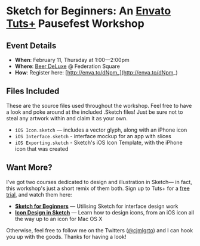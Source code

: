 # Sketch for Beginners: An [Envato Tuts+](http://tutsplus.com) Pausefest Workshop

## Event Details

- **When**: February 11, Thursday at 1:00—2:00pm
- **Where**: [Beer DeLuxe](http://fedsquare.com/eatdrink/beer-deluxe) @ Federation Square
- **How**: Register here: [http://enva.to/dNpm_](http://enva.to/dNpm_)

## Files Included

These are the source files used throughout the workshop. Feel free to have a look and poke around at the included .Sketch files! Just be sure not to steal any artwork within and claim it as your own.

- ```iOS Icon.sketch``` — includes a vector glyph, along with an iPhone icon
- ```iOS Interface.sketch``` - interface mockup for an app with slices
- ```iOS Exporting.sketch``` - Sketch's iOS Icon Template, with the iPhone icon that was created

## Want More?

I've got two courses dedicated to design and illustration in Sketch— in fact, this workshop's just a short remix of them both. Sign up to Tuts+ for a [free trial](https://tutsplus.com/sign_up), and watch them here:

- **[Sketch for Beginners](https://design.tutsplus.com/courses/sketch-for-beginners)** — Utilising Sketch for interface design work
- **[Icon Design in Sketch](https://design.tutsplus.com/courses/icon-design-in-sketch)** — Learn how to design icons, from an iOS icon all the way up to an icon for Mac OS X

Otherwise, feel free to follow me on the Twitters ([@cjmlgrto](https://twitter.com/cjmlgrto)) and I can hook you up with the goods. Thanks for having a look!



